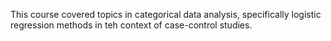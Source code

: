 This course covered topics in categorical data analysis, specifically logistic regression methods in teh context of case-control studies.
